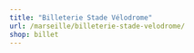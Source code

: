```yaml
---
title: "Billeterie Stade Vélodrome"
url: /marseille/billeterie-stade-velodrome/
shop: billet
---
```


